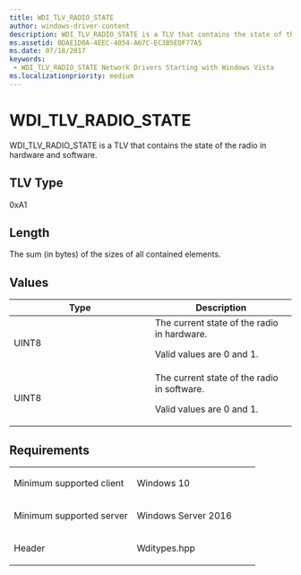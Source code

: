 ```yaml
---
title: WDI_TLV_RADIO_STATE
author: windows-driver-content
description: WDI_TLV_RADIO_STATE is a TLV that contains the state of the radio in hardware and software.
ms.assetid: 0DAE1D0A-4EEC-4054-A67C-EC3B5EDF77A5
ms.date: 07/18/2017
keywords:
 - WDI_TLV_RADIO_STATE Network Drivers Starting with Windows Vista
ms.localizationpriority: medium
---
```


# WDI\_TLV\_RADIO\_STATE


WDI\_TLV\_RADIO\_STATE is a TLV that contains the state of the radio in hardware and software.

## TLV Type


0xA1

## Length


The sum (in bytes) of the sizes of all contained elements.

## Values


<table>
<colgroup>
<col width="50%" />
<col width="50%" />
</colgroup>
<thead>
<tr class="header">
<th>Type</th>
<th>Description</th>
</tr>
</thead>
<tbody>
<tr class="odd">
<td>UINT8</td>
<td>The current state of the radio in hardware.
<p>Valid values are 0 and 1.</p></td>
</tr>
<tr class="even">
<td>UINT8</td>
<td>The current state of the radio in software.
<p>Valid values are 0 and 1.</p></td>
</tr>
</tbody>
</table>

 

Requirements
------------

<table>
<colgroup>
<col width="50%" />
<col width="50%" />
</colgroup>
<tbody>
<tr class="odd">
<td><p>Minimum supported client</p></td>
<td><p>Windows 10</p></td>
</tr>
<tr class="even">
<td><p>Minimum supported server</p></td>
<td><p>Windows Server 2016</p></td>
</tr>
<tr class="odd">
<td><p>Header</p></td>
<td>Wditypes.hpp</td>
</tr>
</tbody>
</table>

 

 




